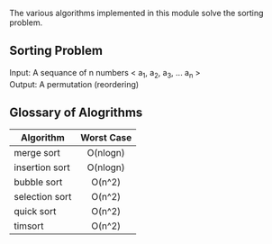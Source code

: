 The various algorithms implemented in this module solve the sorting problem.

## Sorting Problem
Input: A sequance of n numbers < a<sub>1</sub>, a<sub>2</sub>, a<sub>3</sub>, ... a<sub>n</sub> > <br />
Output: A permutation (reordering)

## Glossary of Alogrithms
|  Algorithm     | Worst Case |
|----------------|:----------:|
| merge sort     | O(nlogn)   |
| insertion sort | O(nlogn)   |
| bubble sort    | O(n^2)     | 
| selection sort | O(n^2)     |
| quick sort     | O(n^2)     |
| timsort        | O(n^2)     |
